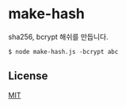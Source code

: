 # make-hash

sha256, bcrypt 해쉬를 만듭니다.

    $ node make-hash.js -bcrypt abc

## License

[MIT](LICENSE)
